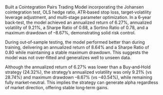 Built a Cointegration Pairs Trading Model incorporating the Johansen cointegration test, OLS hedge ratio, ATR‑based stop loss, target‑volatility leverage adjustment, and multi‑stage parameter optimization. In a 6‑year back‑test, the model achieved an annualized return of 6.27%, annualized volatility of 9.21%, a Sharpe Ratio of 0.68, a Sortino Ratio of 0.78, and a maximum drawdown of –8.67%, demonstrating solid risk control.

During out‑of‑sample testing, the model performed better than during training, delivering an annualized return of 8.64% and a Sharpe Ratio of 0.80 while maintaining a stable maximum drawdown. This suggests the model was not over‑fitted and generalizes well to unseen data.

Although the annualized return of 6.27% was lower than a Buy‑and‑Hold strategy (24.32%), the strategy’s annualized volatility was only 9.21% (vs 28.74%) and maximum drawdown –8.67% (vs –40.54%), while remaining fully market‑neutral. This implies the strategy can generate alpha regardless of market direction, offering stable long‑term gains.
